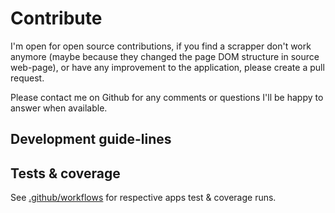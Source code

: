 # Contribute

I'm open for open source contributions, if you find a scrapper don't work anymore (maybe because they changed the page DOM structure in source web-page), or have any improvement to the application, please create a pull request.

Please contact me on Github for any comments or questions I'll be happy to answer when available.

## Development guide-lines

## Tests & coverage

See [.github/workflows](../.github/workflows/python-app.yml) for respective apps test & coverage runs.

